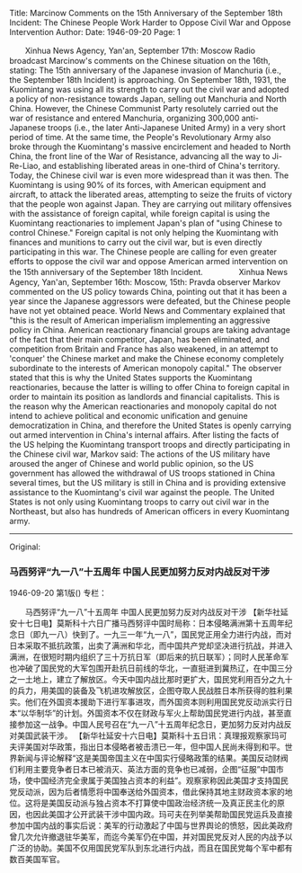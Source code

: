 Title: Marcinow Comments on the 15th Anniversary of the September 18th Incident: The Chinese People Work Harder to Oppose Civil War and Oppose Intervention
Author:
Date: 1946-09-20
Page: 1

　　Xinhua News Agency, Yan'an, September 17th: Moscow Radio broadcast Marcinow's comments on the Chinese situation on the 16th, stating: The 15th anniversary of the Japanese invasion of Manchuria (i.e., the September 18th Incident) is approaching. On September 18th, 1931, the Kuomintang was using all its strength to carry out the civil war and adopted a policy of non-resistance towards Japan, selling out Manchuria and North China. However, the Chinese Communist Party resolutely carried out the war of resistance and entered Manchuria, organizing 300,000 anti-Japanese troops (i.e., the later Anti-Japanese United Army) in a very short period of time. At the same time, the People's Revolutionary Army also broke through the Kuomintang's massive encirclement and headed to North China, the front line of the War of Resistance, advancing all the way to Ji-Re-Liao, and establishing liberated areas in one-third of China's territory. Today, the Chinese civil war is even more widespread than it was then. The Kuomintang is using 90% of its forces, with American equipment and aircraft, to attack the liberated areas, attempting to seize the fruits of victory that the people won against Japan. They are carrying out military offensives with the assistance of foreign capital, while foreign capital is using the Kuomintang reactionaries to implement Japan's plan of "using Chinese to control Chinese." Foreign capital is not only helping the Kuomintang with finances and munitions to carry out the civil war, but is even directly participating in this war. The Chinese people are calling for even greater efforts to oppose the civil war and oppose American armed intervention on the 15th anniversary of the September 18th Incident.
　　
　　Xinhua News Agency, Yan'an, September 16th: Moscow, 15th: Pravda observer Markov commented on the US policy towards China, pointing out that it has been a year since the Japanese aggressors were defeated, but the Chinese people have not yet obtained peace. World News and Commentary explained that "this is the result of American imperialism implementing an aggressive policy in China. American reactionary financial groups are taking advantage of the fact that their main competitor, Japan, has been eliminated, and competition from Britain and France has also weakened, in an attempt to 'conquer' the Chinese market and make the Chinese economy completely subordinate to the interests of American monopoly capital." The observer stated that this is why the United States supports the Kuomintang reactionaries, because the latter is willing to offer China to foreign capital in order to maintain its position as landlords and financial capitalists. This is the reason why the American reactionaries and monopoly capital do not intend to achieve political and economic unification and genuine democratization in China, and therefore the United States is openly carrying out armed intervention in China's internal affairs. After listing the facts of the US helping the Kuomintang transport troops and directly participating in the Chinese civil war, Markov said: The actions of the US military have aroused the anger of Chinese and world public opinion, so the US government has allowed the withdrawal of US troops stationed in China several times, but the US military is still in China and is providing extensive assistance to the Kuomintang's civil war against the people. The United States is not only using Kuomintang troops to carry out civil war in the Northeast, but also has hundreds of American officers in every Kuomintang army.



<hr /> 

Original: 


### 马西努评“九一八”十五周年  中国人民更加努力反对内战反对干涉

1946-09-20
第1版()
专栏：

　　马西努评“九一八”十五周年
    中国人民更加努力反对内战反对干涉
    【新华社延安十七日电】莫斯科十六日广播马西努评中国时局称：日本侵略满洲第十五周年纪念日（即九一八）快到了。一九三一年“九一八”，国民党正用全力进行内战，而对日本采取不抵抗政策，出卖了满洲和华北，而中国共产党却坚决进行抗战，并进入满洲，在很短时期内组织了三十万抗日军（即后来的抗日联军）；同时人民革命军也冲破了国民党的大军包围开赴抗日前线的华北，一直挺进到冀热辽，在中国三分之一土地上，建立了解放区。今天中国内战比那时更扩大，国民党利用百分之九十的兵力，用美国的装备及飞机进攻解放区，企图夺取人民战胜日本所获得的胜利果实。他们在外国资本援助下进行军事进攻，而外国资本则利用国民党反动派实行日本“以华制华”的计划。外国资本不仅在财政与军火上帮助国民党进行内战，甚至直接参加这一战争。中国人民号召在“九一八”十五周年纪念日，更加努力反对内战反对美国武装干涉。
    【新华社延安十六日电】莫斯科十五日讯：真理报观察家玛可夫评美国对华政策，指出日本侵略者被击溃已一年，但中国人民尚未得到和平。世界新闻与评论解释“这是美国帝国主义在中国实行侵略政策的结果。美国反动财阀们利用主要竞争者日本已被消灭、英法方面的竞争也已减弱，企图“征服”中国市场，使中国经济完全隶属于美国独占资本的利益”。观察家称因此美国才支持国民党反动派，因为后者情愿将中国奉送给外国资本，借此保持其地主财政资本家的地位。这将是美国反动派与独占资本不打算使中国政治经济统一及真正民主化的原因，也因此美国才公开武装干涉中国内政。玛可夫在列举美帮助国民党运兵及直接参加中国内战的事实后说：美军的行动激起了中国与世界舆论的愤怒，因此美政府曾几次允许撤退驻华美军，而迄今美军仍在中国，并对国民党反对人民的内战予以广泛的协助。美国不仅用国民党军队到东北进行内战，而且在国民党每个军中都有数百美国军官。
